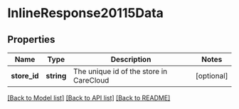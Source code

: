 # InlineResponse20115Data

## Properties
Name | Type | Description | Notes
------------ | ------------- | ------------- | -------------
**store_id** | **string** | The unique id of the store in CareCloud | [optional] 

[[Back to Model list]](../../README.md#documentation-for-models) [[Back to API list]](../../README.md#documentation-for-api-endpoints) [[Back to README]](../../README.md)

